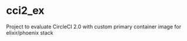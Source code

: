# cci2_ex
Project to evaluate CircleCI 2.0 with custom primary container image for elixir/phoenix stack
